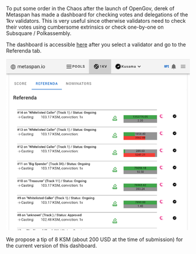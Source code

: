 To put some order in the Chaos after the launch of OpenGov, derek of Metaspan has made a dashboard for checking votes and delegations of the 1kv validators. This is very useful since otherwise validators need to check their votes using cumbersome extrinsics or check one-by-one on Subsquare / Polkassembly.

The dashboard is accessible [here](https://metaspan.io/kusama/candidate) after you select a validator and go to the Referenda tab.

![](https://github.com/MathCryptoDoc/dotsama-snippets/blob/4d1d936591d8fd98a164268123f4e1c6f46c563c/referenda/figures/metaspan_referenda-dash.png)

We propose a tip of 8 KSM (about 200 USD at the time of submission) for the current version of this dashboard.